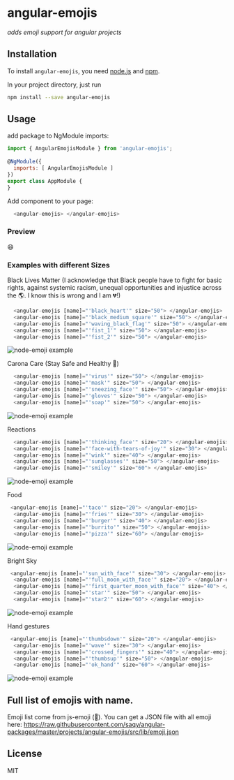 # angular-emojis
_adds emoji support for angular projects_

## Installation
To install `angular-emojis`, you need [node.js](http://nodejs.org/) and [npm](https://github.com/npm/npm#super-easy-install).

In your project directory, just run
```sh
npm install --save angular-emojis
```

## Usage
add package to NgModule imports:
```javascript
import { AngularEmojisModule } from 'angular-emojis';
 
@NgModule({
  imports: [ AngularEmojisModule ]
})
export class AppModule {
}
```
Add component to your page:
```javascript
  <angular-emojis> </angular-emojis>
```
### Preview
😄

### Examples with different Sizes
Black Lives Matter (I acknowledge that Black people have to fight for basic rights, against systemic racism, unequal opportunities and injustice across the 🌎.
I know this is wrong and I am 💔!)
```javascript
  <angular-emojis [name]="'black_heart'" size="50"> </angular-emojis>
  <angular-emojis [name]="'black_medium_square'" size="50"> </angular-emojis>
  <angular-emojis [name]="'waving_black_flag'" size="50"> </angular-emojis>
  <angular-emojis [name]="'fist_1'" size="50"> </angular-emojis>
  <angular-emojis [name]="'fist_2'" size="50"> </angular-emojis>
```
![node-emoji example](https://i.imgur.com/hTyg0Jh.png)

Carona Care (Stay Safe and Healthy 🙂)
```javascript
  <angular-emojis [name]="'virus'" size="50"> </angular-emojis>
  <angular-emojis [name]="'mask'" size="50"> </angular-emojis>
  <angular-emojis [name]="'sneezing_face'" size="50"> </angular-emojis>
  <angular-emojis [name]="'gloves'" size="50"> </angular-emojis>
  <angular-emojis [name]="'soap'" size="50"> </angular-emojis>
```
![node-emoji example](https://i.imgur.com/ONDfEWs.png)

Reactions
```javascript
  <angular-emojis [name]="'thinking_face'" size="20"> </angular-emojis>
  <angular-emojis [name]="'face-with-tears-of-joy'" size="30"> </angular-emojis>
  <angular-emojis [name]="'wink'" size="40"> </angular-emojis>
  <angular-emojis [name]="'sunglasses'" size="50"> </angular-emojis>
  <angular-emojis [name]="'smiley'" size="60"> </angular-emojis>
```
![node-emoji example](https://i.imgur.com/HFTaR4J.png)

Food
```javascript
 <angular-emojis [name]="'taco'" size="20"> </angular-emojis>
  <angular-emojis [name]="'fries'" size="30"> </angular-emojis>
  <angular-emojis [name]="'burger'" size="40"> </angular-emojis>
  <angular-emojis [name]="'burrito'" size="50"> </angular-emojis>
  <angular-emojis [name]="'pizza'" size="60"> </angular-emojis>
```
![node-emoji example](https://i.imgur.com/U1cd4K0.png)

Bright Sky
```javascript
 <angular-emojis [name]="'sun_with_face'" size="30"> </angular-emojis>
  <angular-emojis [name]="'full_moon_with_face'" size="20"> </angular-emojis>
  <angular-emojis [name]="'first_quarter_moon_with_face'" size="40"> </angular-emojis>
  <angular-emojis [name]="'star'" size="50"> </angular-emojis>
  <angular-emojis [name]="'star2'" size="60"> </angular-emojis>
```
![node-emoji example](https://i.imgur.com/FmN7a1W.png)

Hand gestures
```javascript
 <angular-emojis [name]="'thumbsdown'" size="20"> </angular-emojis>
  <angular-emojis [name]="'wave'" size="30"> </angular-emojis>
  <angular-emojis [name]="'crossed_fingers'" size="40"> </angular-emojis>
  <angular-emojis [name]="'thumbsup'" size="50"> </angular-emojis>
  <angular-emojis [name]="'ok_hand'" size="60"> </angular-emojis>
```
![node-emoji example](https://i.imgur.com/qHRmLD8.png)

## Full list of emojis with name.
Emoji list come from js-emoji (🙏). You can get a JSON file with all emoji here: https://raw.githubusercontent.com/saqy/angular-packages/master/projects/angular-emojis/src/lib/emoji.json

## License
MIT


